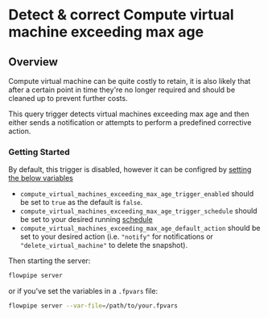 # Detect & correct Compute virtual machine exceeding max age

## Overview

Compute virtual machine can be quite costly to retain, it is also likely that after a certain point in time they're no longer required and should be cleaned up to prevent further costs.

This query trigger detects virtual machines exceeding max age and then either sends a notification or attempts to perform a predefined corrective action.

### Getting Started

By default, this trigger is disabled, however it can be configred by [setting the below variables](https://flowpipe.io/docs/build/mod-variables#passing-input-variables)
- `compute_virtual_machines_exceeding_max_age_trigger_enabled` should be set to `true` as the default is `false`.
- `compute_virtual_machines_exceeding_max_age_trigger_schedule` should be set to your desired running [schedule](https://flowpipe.io/docs/flowpipe-hcl/trigger/schedule#more-examples)
- `compute_virtual_machines_exceeding_max_age_default_action` should be set to your desired action (i.e. `"notify"` for notifications or `"delete_virtual_machine"` to delete the snapshot).

Then starting the server:
```sh
flowpipe server
```

or if you've set the variables in a `.fpvars` file:
```sh
flowpipe server --var-file=/path/to/your.fpvars
```